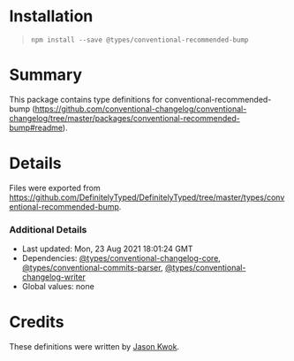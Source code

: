 # Installation
> `npm install --save @types/conventional-recommended-bump`

# Summary
This package contains type definitions for conventional-recommended-bump (https://github.com/conventional-changelog/conventional-changelog/tree/master/packages/conventional-recommended-bump#readme).

# Details
Files were exported from https://github.com/DefinitelyTyped/DefinitelyTyped/tree/master/types/conventional-recommended-bump.

### Additional Details
 * Last updated: Mon, 23 Aug 2021 18:01:24 GMT
 * Dependencies: [@types/conventional-changelog-core](https://npmjs.com/package/@types/conventional-changelog-core), [@types/conventional-commits-parser](https://npmjs.com/package/@types/conventional-commits-parser), [@types/conventional-changelog-writer](https://npmjs.com/package/@types/conventional-changelog-writer)
 * Global values: none

# Credits
These definitions were written by [Jason Kwok](https://github.com/JasonHK).
